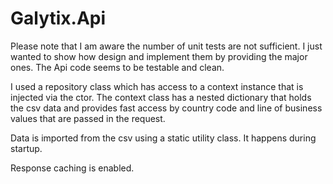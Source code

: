 # Galytix.Api

Please note that I am aware the number of unit tests are not sufficient. I just wanted to show how design and implement them by providing the major ones. The Api code seems to be testable and clean. 

I used a repository class which has access to a context instance that is injected via the ctor. The context class has a nested dictionary that holds the csv data and provides fast access by country code and line of business values that are passed in the request.

Data is imported from the csv using a static utility class. It happens during startup.

Response caching is enabled.

